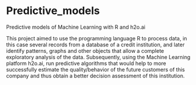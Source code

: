 # Predictive_models
Predictive models of Machine Learning with R and h2o.ai 

This project aimed to use the programming language R to process data, in this case several records from a database of a credit institution, and later identify patterns, graphs and other objects that allow a complete exploratory analysis of the data.
Subsequently, using the Machine Learning platform h2o.ai, run predictive algorithms that would help to more successfully estimate the quality/behavior of the future customers of this company and thus obtain a better decision assessment of this institution.
